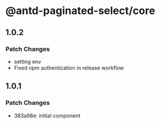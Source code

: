 # @antd-paginated-select/core

## 1.0.2

### Patch Changes

- setting env
- Fixed npm authentication in release workflow

## 1.0.1

### Patch Changes

- 383a98e: initial component
